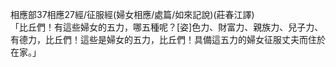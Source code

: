相應部37相應27經/征服經(婦女相應/處篇/如來記說)(莊春江譯)  
「比丘們！有這些婦女的五力，哪五種呢？[姿]色力、財富力、親族力、兒子力、有德力，比丘們！這些是婦女的五力，比丘們！具備這五力的婦女征服丈夫而住於在家。」  
  
  
